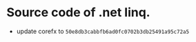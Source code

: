 <!--自述文件-->

# Source code of .net linq.

- update corefx to `50e8db3cabbfb6ad0fc0702b3db25491a95c72a5`
